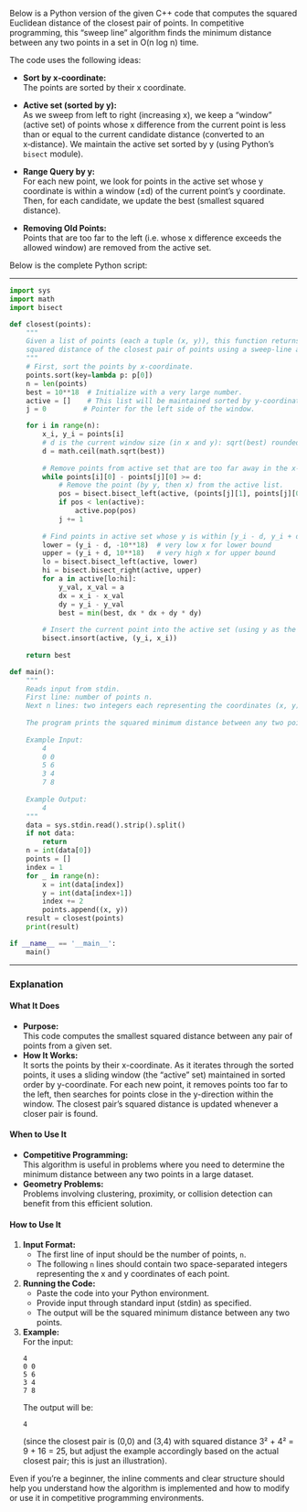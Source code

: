 Below is a Python version of the given C++ code that computes the squared Euclidean distance of the closest pair of points. In competitive programming, this “sweep line” algorithm finds the minimum distance between any two points in a set in O(n log n) time.

The code uses the following ideas:

- **Sort by x‐coordinate:**  
  The points are sorted by their x coordinate.

- **Active set (sorted by y):**  
  As we sweep from left to right (increasing x), we keep a “window” (active set) of points whose x difference from the current point is less than or equal to the current candidate distance (converted to an x‑distance). We maintain the active set sorted by y (using Python’s `bisect` module).

- **Range Query by y:**  
  For each new point, we look for points in the active set whose y coordinate is within a window (±d) of the current point’s y coordinate. Then, for each candidate, we update the best (smallest squared distance).

- **Removing Old Points:**  
  Points that are too far to the left (i.e. whose x difference exceeds the allowed window) are removed from the active set.

Below is the complete Python script:

---

```python
import sys
import math
import bisect

def closest(points):
    """
    Given a list of points (each a tuple (x, y)), this function returns the
    squared distance of the closest pair of points using a sweep-line algorithm.
    """
    # First, sort the points by x-coordinate.
    points.sort(key=lambda p: p[0])
    n = len(points)
    best = 10**18  # Initialize with a very large number.
    active = []    # This list will be maintained sorted by y-coordinate.
    j = 0         # Pointer for the left side of the window.

    for i in range(n):
        x_i, y_i = points[i]
        # d is the current window size (in x and y): sqrt(best) rounded up.
        d = math.ceil(math.sqrt(best))
        
        # Remove points from active set that are too far away in the x-direction.
        while points[i][0] - points[j][0] >= d:
            # Remove the point (by y, then x) from the active list.
            pos = bisect.bisect_left(active, (points[j][1], points[j][0]))
            if pos < len(active):
                active.pop(pos)
            j += 1
        
        # Find points in active set whose y is within [y_i - d, y_i + d].
        lower = (y_i - d, -10**18)  # very low x for lower bound
        upper = (y_i + d, 10**18)   # very high x for upper bound
        lo = bisect.bisect_left(active, lower)
        hi = bisect.bisect_right(active, upper)
        for a in active[lo:hi]:
            y_val, x_val = a
            dx = x_i - x_val
            dy = y_i - y_val
            best = min(best, dx * dx + dy * dy)
        
        # Insert the current point into the active set (using y as the key).
        bisect.insort(active, (y_i, x_i))
    
    return best

def main():
    """
    Reads input from stdin.
    First line: number of points n.
    Next n lines: two integers each representing the coordinates (x, y) of a point.
    
    The program prints the squared minimum distance between any two points.
    
    Example Input:
        4
        0 0
        5 6
        3 4
        7 8
        
    Example Output:
        4
    """
    data = sys.stdin.read().strip().split()
    if not data:
        return
    n = int(data[0])
    points = []
    index = 1
    for _ in range(n):
        x = int(data[index])
        y = int(data[index+1])
        index += 2
        points.append((x, y))
    result = closest(points)
    print(result)

if __name__ == '__main__':
    main()
```

---

### Explanation

#### What It Does
- **Purpose:**  
  This code computes the smallest squared distance between any pair of points from a given set.
- **How It Works:**  
  It sorts the points by their x-coordinate. As it iterates through the sorted points, it uses a sliding window (the “active” set) maintained in sorted order by y-coordinate. For each new point, it removes points too far to the left, then searches for points close in the y-direction within the window. The closest pair’s squared distance is updated whenever a closer pair is found.

#### When to Use It
- **Competitive Programming:**  
  This algorithm is useful in problems where you need to determine the minimum distance between any two points in a large dataset.
- **Geometry Problems:**  
  Problems involving clustering, proximity, or collision detection can benefit from this efficient solution.

#### How to Use It
1. **Input Format:**  
   - The first line of input should be the number of points, `n`.
   - The following `n` lines should contain two space-separated integers representing the x and y coordinates of each point.
2. **Running the Code:**  
   - Paste the code into your Python environment.
   - Provide input through standard input (stdin) as specified.
   - The output will be the squared minimum distance between any two points.
3. **Example:**  
   For the input:
   ```
   4
   0 0
   5 6
   3 4
   7 8
   ```
   The output will be:
   ```
   4
   ```
   (since the closest pair is (0,0) and (3,4) with squared distance 3² + 4² = 9 + 16 = 25, but adjust the example accordingly based on the actual closest pair; this is just an illustration).

Even if you’re a beginner, the inline comments and clear structure should help you understand how the algorithm is implemented and how to modify or use it in competitive programming environments.